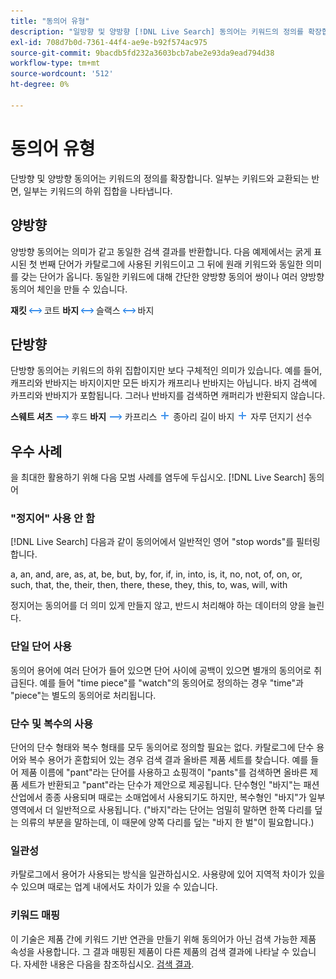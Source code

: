 ```yaml
---
title: "동의어 유형"
description: "일방향 및 양방향 [!DNL Live Search] 동의어는 키워드의 정의를 확장합니다."
exl-id: 708d7b0d-7361-44f4-ae9e-b92f574ac975
source-git-commit: 9bacdb5fd232a3603bcb7abe2e93da9ead794d38
workflow-type: tm+mt
source-wordcount: '512'
ht-degree: 0%

---
```


# 동의어 유형

단방향 및 양방향 동의어는 키워드의 정의를 확장합니다. 일부는 키워드와 교환되는 반면, 일부는 키워드의 하위 집합을 나타냅니다.

## 양방향

양방향 동의어는 의미가 같고 동일한 검색 결과를 반환합니다. 다음 예제에서는 굵게 표시된 첫 번째 단어가 카탈로그에 사용된 키워드이고 그 뒤에 원래 키워드와 동일한 의미를 갖는 단어가 옵니다. 동일한 키워드에 대해 간단한 양방향 동의어 쌍이나 여러 양방향 동의어 체인을 만들 수 있습니다.

**재킷** ![양방향 선택기](assets/btn-two-way.png) 코트
**바지** ![양방향 선택기](assets/btn-two-way.png) 슬랙스 ![양방향 선택기](assets/btn-two-way.png) 바지

## 단방향

단방향 동의어는 키워드의 하위 집합이지만 보다 구체적인 의미가 있습니다. 예를 들어, 캐프리와 반바지는 바지이지만 모든 바지가 캐프리나 반바지는 아닙니다. 바지 검색에 카프리와 반바지가 포함됩니다. 그러나 반바지를 검색하면 캐퍼리가 반환되지 않습니다.

**스웨트 셔츠** ![단방향 선택기](assets/btn-one-way.png) 후드
**바지** ![단방향 선택기](assets/btn-one-way.png) 카프리스 ![다중 단방향 선택기](assets/btn-multiple-one-way.png) 종아리 길이 바지 ![다중 단방향 선택기](assets/btn-multiple-one-way.png) 자루 던지기 선수

## 우수 사례

을 최대한 활용하기 위해 다음 모범 사례를 염두에 두십시오. [!DNL Live Search] 동의어

### &quot;정지어&quot; 사용 안 함

[!DNL Live Search] 다음과 같이 동의어에서 일반적인 영어 &quot;stop words&quot;를 필터링합니다.

a, an, and, are, as, at, be, but, by, for, if, in, into, is, it, no, not, of, on, or, such, that, the, their, then, there, these, they, this, to, was, will, with

정지어는 동의어를 더 의미 있게 만들지 않고, 반드시 처리해야 하는 데이터의 양을 늘린다.

### 단일 단어 사용

동의어 용어에 여러 단어가 들어 있으면 단어 사이에 공백이 있으면 별개의 동의어로 취급된다. 예를 들어 &quot;time piece&quot;를 &quot;watch&quot;의 동의어로 정의하는 경우 &quot;time&quot;과 &quot;piece&quot;는 별도의 동의어로 처리됩니다.

### 단수 및 복수의 사용

단어의 단수 형태와 복수 형태를 모두 동의어로 정의할 필요는 없다. 카탈로그에 단수 용어와 복수 용어가 혼합되어 있는 경우 검색 결과 올바른 제품 세트를 찾습니다. 예를 들어 제품 이름에 &quot;pant&quot;라는 단어를 사용하고 쇼핑객이 &quot;pants&quot;를 검색하면 올바른 제품 세트가 반환되고 &quot;pant&quot;라는 단수가 제안으로 제공됩니다. 단수형인 &quot;바지&quot;는 패션 산업에서 종종 사용되며 때로는 소매업에서 사용되기도 하지만, 복수형인 &quot;바지&quot;가 일부 영역에서 더 일반적으로 사용됩니다. (&quot;바지&quot;라는 단어는 엄밀히 말하면 한쪽 다리를 덮는 의류의 부분을 말하는데, 이 때문에 양쪽 다리를 덮는 &quot;바지 한 벌&quot;이 필요합니다.)

### 일관성

카탈로그에서 용어가 사용되는 방식을 일관하십시오. 사용량에 있어 지역적 차이가 있을 수 있으며 때로는 업계 내에서도 차이가 있을 수 있습니다.

### 키워드 매핑

이 기술은 제품 간에 키워드 기반 연관을 만들기 위해 동의어가 아닌 검색 가능한 제품 속성을 사용합니다. 그 결과 매핑된 제품이 다른 제품의 검색 결과에 나타날 수 있습니다. 자세한 내용은 다음을 참조하십시오. [검색 결과](https://experienceleague.adobe.com/docs/commerce-admin/catalog/catalog/search/search-results.html).

